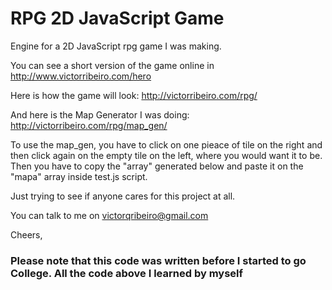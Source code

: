 # RPG 2D JavaScript Game
Engine for a 2D JavaScript rpg game I was making.

You can see a short version of the game online in http://www.victorribeiro.com/hero

Here is how the game will look: http://victorribeiro.com/rpg/

And here is the Map Generator I was doing: http://victorribeiro.com/rpg/map_gen/ 

To use the map_gen, you have to click on one pieace of tile on the right and then click again on the empty tile on the left, where you would want it to be. Then you have to copy the "array" generated below and paste it on the "mapa" array inside test.js script.

Just trying to see if anyone cares for this project at all.

You can talk to me on victorqribeiro@gmail.com

Cheers,


### Please note that this code was written before I started to go College. All the code above I learned by myself
